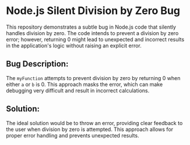# Node.js Silent Division by Zero Bug

This repository demonstrates a subtle bug in Node.js code that silently handles division by zero.  The code intends to prevent a division by zero error; however, returning 0 might lead to unexpected and incorrect results in the application's logic without raising an explicit error.

## Bug Description:
The `myFunction` attempts to prevent division by zero by returning 0 when either `a` or `b` is 0. This approach masks the error, which can make debugging very difficult and result in incorrect calculations.

## Solution:
The ideal solution would be to throw an error, providing clear feedback to the user when division by zero is attempted.  This approach allows for proper error handling and prevents unexpected results.
